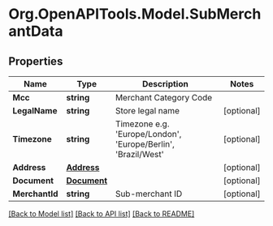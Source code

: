 # Org.OpenAPITools.Model.SubMerchantData
## Properties

Name | Type | Description | Notes
------------ | ------------- | ------------- | -------------
**Mcc** | **string** | Merchant Category Code | 
**LegalName** | **string** | Store legal name | [optional] 
**Timezone** | **string** | Timezone e.g. &#39;Europe/London&#39;, &#39;Europe/Berlin&#39;, &#39;Brazil/West&#39; | [optional] 
**Address** | [**Address**](Address.md) |  | [optional] 
**Document** | [**Document**](Document.md) |  | [optional] 
**MerchantId** | **string** | Sub-merchant ID | [optional] 

[[Back to Model list]](../README.md#documentation-for-models) [[Back to API list]](../README.md#documentation-for-api-endpoints) [[Back to README]](../README.md)


